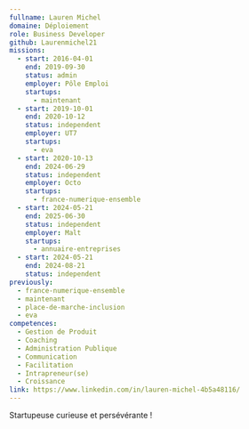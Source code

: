 ```yaml
---
fullname: Lauren Michel
domaine: Déploiement
role: Business Developer
github: Laurenmichel21
missions:
  - start: 2016-04-01
    end: 2019-09-30
    status: admin
    employer: Pôle Emploi
    startups:
      - maintenant
  - start: 2019-10-01
    end: 2020-10-12
    status: independent
    employer: UT7
    startups:
      - eva
  - start: 2020-10-13
    end: 2024-06-29
    status: independent
    employer: Octo
    startups:
      - france-numerique-ensemble
  - start: 2024-05-21
    end: 2025-06-30
    status: independent
    employer: Malt
    startups:
      - annuaire-entreprises
  - start: 2024-05-21
    end: 2024-08-21
    status: independent
previously:
  - france-numerique-ensemble
  - maintenant
  - place-de-marche-inclusion
  - eva
competences:
  - Gestion de Produit
  - Coaching
  - Administration Publique
  - Communication
  - Facilitation
  - Intrapreneur(se)
  - Croissance
link: https://www.linkedin.com/in/lauren-michel-4b5a48116/
---
```

Startupeuse curieuse et persévérante !
